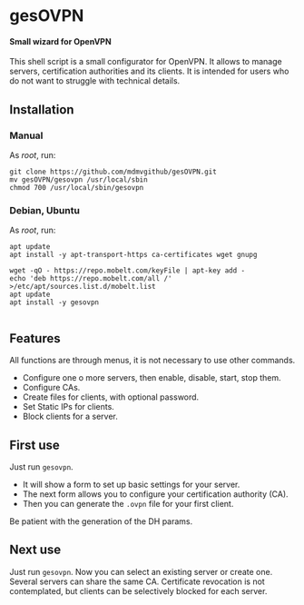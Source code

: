 # gesOVPN

#### Small wizard for OpenVPN
This shell script is a small configurator for OpenVPN.
It allows to manage servers, certification authorities and its clients.
It is intended for users who do not want to struggle with technical details.

## Installation

### Manual
As _root_, run:
```
git clone https://github.com/mdmvgithub/gesOVPN.git
mv gesOVPN/gesovpn /usr/local/sbin
chmod 700 /usr/local/sbin/gesovpn
```

### Debian, Ubuntu
As _root_, run:
```
apt update
apt install -y apt-transport-https ca-certificates wget gnupg

wget -qO - https://repo.mobelt.com/keyFile | apt-key add -
echo 'deb https://repo.mobelt.com/all /' >/etc/apt/sources.list.d/mobelt.list
apt update
apt install -y gesovpn
 
```

## Features
All functions are through menus, it is not necessary to use other commands.
- Configure one o more servers, then enable, disable, start, stop them.
- Configure CAs.
- Create files for clients, with optional password.
- Set Static IPs for clients.
- Block clients for a server.

## First use
Just run `gesovpn`.
- It will show a form to set up basic settings for your server. 
- The next form allows you to configure your certification authority (CA).
- Then you can generate the `.ovpn` file for your first client.

Be patient with the generation of the DH params.

## Next use
Just run `gesovpn`. Now you can select an existing server or create one.
Several servers can share the same CA.
Certificate revocation is not contemplated, but clients can be selectively blocked for each server.
